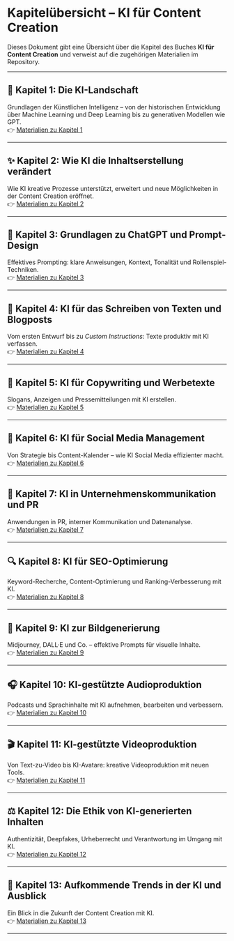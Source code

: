# Kapitelübersicht – KI für Content Creation  

Dieses Dokument gibt eine Übersicht über die Kapitel des Buches **KI für Content Creation** und verweist auf die zugehörigen Materialien im Repository.  

---

## 📘 Kapitel 1: Die KI-Landschaft  
Grundlagen der Künstlichen Intelligenz – von der historischen Entwicklung über Machine Learning und Deep Learning bis zu generativen Modellen wie GPT.  
👉 [Materialien zu Kapitel 1](./kapitel-01-die-ki-landschaft/)  

---

## ✨ Kapitel 2: Wie KI die Inhaltserstellung verändert  
Wie KI kreative Prozesse unterstützt, erweitert und neue Möglichkeiten in der Content Creation eröffnet.  
👉 [Materialien zu Kapitel 2](./kapitel-02-wie-ki-die-inhaltserstellung-veraendert/)  

---

## 💬 Kapitel 3: Grundlagen zu ChatGPT und Prompt-Design  
Effektives Prompting: klare Anweisungen, Kontext, Tonalität und Rollenspiel-Techniken.  
👉 [Materialien zu Kapitel 3](./kapitel-03-grundlagen-zu-chatgpt-und-prompt-design/)  

---

## 📝 Kapitel 4: KI für das Schreiben von Texten und Blogposts  
Vom ersten Entwurf bis zu *Custom Instructions*: Texte produktiv mit KI verfassen.  
👉 [Materialien zu Kapitel 4](./kapitel-04-ki-fuer-das-schreiben-von-texten-und-blogposts/)  

---

## 🎯 Kapitel 5: KI für Copywriting und Werbetexte  
Slogans, Anzeigen und Pressemitteilungen mit KI erstellen.  
👉 [Materialien zu Kapitel 5](./kapitel-05-ki-fuer-copywriting-und-werbetexte/)  

---

## 📱 Kapitel 6: KI für Social Media Management  
Von Strategie bis Content-Kalender – wie KI Social Media effizienter macht.  
👉 [Materialien zu Kapitel 6](./kapitel-06-ki-fuer-social-media-management/)  

---

## 🏢 Kapitel 7: KI in Unternehmenskommunikation und PR  
Anwendungen in PR, interner Kommunikation und Datenanalyse.  
👉 [Materialien zu Kapitel 7](./kapitel-07-ki-in-unternehmenskommunikation-und-pr/)  

---

## 🔍 Kapitel 8: KI für SEO-Optimierung  
Keyword-Recherche, Content-Optimierung und Ranking-Verbesserung mit KI.  
👉 [Materialien zu Kapitel 8](./kapitel-08-ki-fuer-seo-optimierung/)  

---

## 🎨 Kapitel 9: KI zur Bildgenerierung  
Midjourney, DALL·E und Co. – effektive Prompts für visuelle Inhalte.  
👉 [Materialien zu Kapitel 9](./kapitel-09-ki-zur-bildgenerierung/)  

---

## 🎧 Kapitel 10: KI-gestützte Audioproduktion  
Podcasts und Sprachinhalte mit KI aufnehmen, bearbeiten und verbessern.  
👉 [Materialien zu Kapitel 10](./kapitel-10-ki-gestuetzte-audio-produktion/)  

---

## 🎬 Kapitel 11: KI-gestützte Videoproduktion  
Von Text-zu-Video bis KI-Avatare: kreative Videoproduktion mit neuen Tools.  
👉 [Materialien zu Kapitel 11](./kapitel-11-ki-gestuetzte-videoproduktion/)  

---

## ⚖️ Kapitel 12: Die Ethik von KI-generierten Inhalten  
Authentizität, Deepfakes, Urheberrecht und Verantwortung im Umgang mit KI.  
👉 [Materialien zu Kapitel 12](./kapitel-12-die-ethik-von-ki-generierten-inhalten/)  

---

## 🚀 Kapitel 13: Aufkommende Trends in der KI und Ausblick  
Ein Blick in die Zukunft der Content Creation mit KI.  
👉 [Materialien zu Kapitel 13](./kapitel-13-aufkommende-trends-in-der-ki-und-ausblick/)  

---
